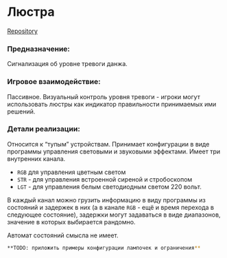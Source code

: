 # Люстра

[Repository](https://github.com/skaben/simple_light_array)

### Предназначение:

Сигнализация об уровне тревоги данжа.

### Игровое взаимодействие:

Пассивное. Визуальный контроль уровня тревоги - игроки могут использовать люстры как индикатор правильности принимаемых ими решений.

### Детали реализации:

Относится к “тупым” устройствам. Принимает конфигурации в виде программы управления световыми и звуковыми эффектами. Имеет три внутренних канала. 

- `RGB` для управления цветным светом
- `STR` - для управления встроенной сиреной и стробоскопом
- `LGT` - для управления белым светодиодным светом 220 вольт.

В каждый канал можно грузить информацию в виду программы из состояний и задержек в них (а в канале `RGB` - ещё и время перехода в следующее состояние), задержки могут задаваться в виде диапазонов, значение в которых выбирается рандомно.

Автомат состояний смысла не имеет. 

```bash
**TODO: приложить примеры конфигурации лампочек и ограничения**
```